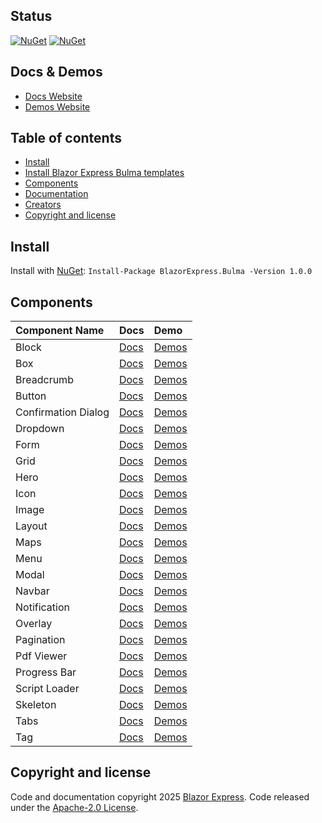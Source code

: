 
## Status

[![NuGet](https://img.shields.io/nuget/vpre/blazorexpress.bulma)](https://www.nuget.org/packages/blazorexpress.bulma/absoluteLatest)
[![NuGet](https://img.shields.io/nuget/dt/blazorexpress.bulma.svg)](https://www.nuget.org/packages/blazorexpress.bulma/absoluteLatest)

## Docs & Demos

- [Docs Website](https://bulma.blazorexpress.com/docs/)
- [Demos Website](https://bulma.blazorexpress.com/demos/)

## Table of contents

- [Install](#install)
- [Install Blazor Express Bulma templates](#install-blazor-express-bulma-templates)
- [Components](#blazor-express-bulma-components)
- [Documentation](#documentation)
- [Creators](#creators)
- [Copyright and license](#copyright-and-license)

## Install

Install with [NuGet](https://www.nuget.org/): `Install-Package BlazorExpress.Bulma -Version 1.0.0`

## Components

| Component Name | Docs | Demo |
|:--|:--|:--|
| Block | [Docs](https://bulma.blazorexpress.com/docs/) | [Demos](https://bulma.blazorexpress.com/demos/) |
| Box | [Docs](https://bulma.blazorexpress.com/docs/) | [Demos](https://bulma.blazorexpress.com/demos/) |
| Breadcrumb | [Docs](https://bulma.blazorexpress.com/docs/) | [Demos](https://bulma.blazorexpress.com/demos/) |
| Button | [Docs](https://bulma.blazorexpress.com/docs/) | [Demos](https://bulma.blazorexpress.com/demos/) |
| Confirmation Dialog | [Docs](https://bulma.blazorexpress.com/docs/) | [Demos](https://bulma.blazorexpress.com/demos/) |
| Dropdown | [Docs](https://bulma.blazorexpress.com/docs/) | [Demos](https://bulma.blazorexpress.com/demos/) |
| Form | [Docs](https://bulma.blazorexpress.com/docs/) | [Demos](https://bulma.blazorexpress.com/demos/) |
| Grid | [Docs](https://bulma.blazorexpress.com/docs/) | [Demos](https://bulma.blazorexpress.com/demos/) |
| Hero | [Docs](https://bulma.blazorexpress.com/docs/) | [Demos](https://bulma.blazorexpress.com/demos/) |
| Icon | [Docs](https://bulma.blazorexpress.com/docs/) | [Demos](https://bulma.blazorexpress.com/demos/) |
| Image | [Docs](https://bulma.blazorexpress.com/docs/) | [Demos](https://bulma.blazorexpress.com/demos/) |
| Layout | [Docs](https://bulma.blazorexpress.com/docs/) | [Demos](https://bulma.blazorexpress.com/demos/) |
| Maps | [Docs](https://bulma.blazorexpress.com/docs/) | [Demos](https://bulma.blazorexpress.com/demos/) |
| Menu | [Docs](https://bulma.blazorexpress.com/docs/) | [Demos](https://bulma.blazorexpress.com/demos/) |
| Modal | [Docs](https://bulma.blazorexpress.com/docs/) | [Demos](https://bulma.blazorexpress.com/demos/) |
| Navbar | [Docs](https://bulma.blazorexpress.com/docs/) | [Demos](https://bulma.blazorexpress.com/demos/) |
| Notification | [Docs](https://bulma.blazorexpress.com/docs/) | [Demos](https://bulma.blazorexpress.com/demos/) |
| Overlay | [Docs](https://bulma.blazorexpress.com/docs/) | [Demos](https://bulma.blazorexpress.com/demos/) |
| Pagination | [Docs](https://bulma.blazorexpress.com/docs/) | [Demos](https://bulma.blazorexpress.com/demos/) |
| Pdf Viewer | [Docs](https://bulma.blazorexpress.com/docs/) | [Demos](https://bulma.blazorexpress.com/demos/) |
| Progress Bar | [Docs](https://bulma.blazorexpress.com/docs/) | [Demos](https://bulma.blazorexpress.com/demos/) |
| Script Loader | [Docs](https://bulma.blazorexpress.com/docs/) | [Demos](https://bulma.blazorexpress.com/demos/) |
| Skeleton | [Docs](https://bulma.blazorexpress.com/docs/) | [Demos](https://bulma.blazorexpress.com/demos/) |
| Tabs | [Docs](https://bulma.blazorexpress.com/docs/) | [Demos](https://bulma.blazorexpress.com/demos/) |
| Tag | [Docs](https://bulma.blazorexpress.com/docs/) | [Demos](https://bulma.blazorexpress.com/demos/) |

## Copyright and license

Code and documentation copyright 2025 [Blazor Express](https://bulma.blazorexpress.com/docs/). 
Code released under the [Apache-2.0 License](https://github.com/BlazorExpress/BlazorExpress.Bulma/blob/main/LICENSE).
